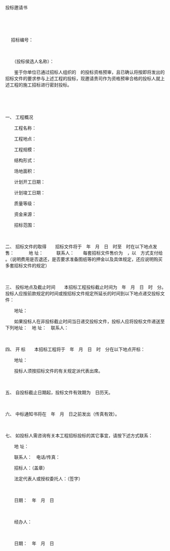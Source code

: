 



投标邀请书



 

　　

　　


 　 招标编号：
 
　　



　　（投标侯选人名称）：

　　鉴于你单位已通过招标人组织的　的投标资格预审，且已确认将按即将发出的招标文件的要求参与上述工程的投标，现邀请贵司作为资格预审合格的投标人就上述工程的施工招标进行密封投标。

　　

　　

一、
工程概况

　　工程名称：

　　工程地点：

　　工程规模：

　　结构形式：

　　场地面积：

　　计划开工日期：

　　计划竣工日期：

　　质量等级：

　　资金来源：

　　招标范围：

　　

二、
招标文件的取得　　招标文件将于　年　月　日　时至　时在以下地点发售：　　　 地 址：　　　联系人：　　每套招标文件售价为　，以　方式支付给 。（说明费用是否退还，是否要求准备图纸等的押金以及具体规定，还应说明购买多套招标文件的规定）

　　

三、
投标地点及截止时间　　本招标工程投标截止时间为　年　月　日　时　分。　　投标人应按前款规定的时间或按招标文件规定所延长的时间到以下地点递交投标文件：

　　地址：

　　如果投标人在非投标截止时间当日递交投标文件，投标人应将投标文件递送至下列地址：　地 址：　联系人：

　　

四、
开 标　　本招标工程将于　年　月　日　时　分在以下地点开标：

　　地址：

　　投标人须按招标文件的有关规定派代表出席。

　　

五、
自投标截止日期起，投标文件有效期为　日历天。

　　

六、
中标通知书将在　年　月　日之前发出（传真有效）。

　　

七、
如投标人需咨询有关本工程招标投标的其它事宜，请按下述方式联系：　　

　　地 址：

　　联系人：　电话/传真：

　　招标人：（盖章）

　　法定代表人或授权委托人：（签字）

　　


 　　日期：　年　月　日
 
　　



　　经办人：

　　


 　　日期：　年　月　日
 
　　



　　